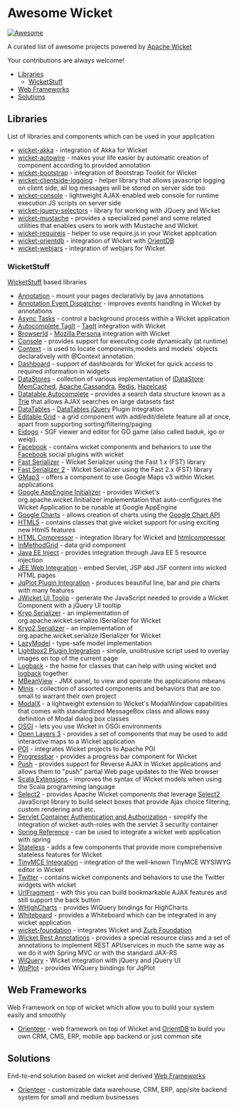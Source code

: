 # Awesome Wicket
[![Awesome](https://cdn.rawgit.com/sindresorhus/awesome/d7305f38d29fed78fa85652e3a63e154dd8e8829/media/badge.svg)](https://github.com/sindresorhus/awesome)

A curated list of awesome projects powered by [Apache Wicket](http://wicket.apache.org) 

Your contributions are always welcome!

- [Libraries](#libraries)
  - [WicketStuff](#wicketstuff)
- [Web Frameworks](#web-frameworks)
- [Solutions](#solutions)

## Libraries
List of libraries and components which can be used in your application

- [wicket-akka](https://github.com/l0rdn1kk0n/wicket-akka) - integration of Akka for Wicket
- [wicket-autowire](https://github.com/wicket-acc/wicket-autowire) - makes your life easier by automatic creation of component according to provided annotation
- [wicket-bootstrap](https://github.com/l0rdn1kk0n/wicket-bootstrap) - integration of Bootstrap Toolkit for Wicket
- [wicket-clientside-logging](https://github.com/l0rdn1kk0n/wicket-clientside-logging) - helper library that allows javascript logging on client side, all log messages will be stored on server side too
- [wicket-console](https://github.com/PhantomYdn/wicket-console) - lightweight AJAX-enabled web console for runtime execution JS scripts on server side
- [wicket-jquery-selectors](https://github.com/l0rdn1kk0n/wicket-jquery-selectors) - library for working with JQuery and Wicket
- [wicket-mustache](https://github.com/l0rdn1kk0n/wicket-mustache) - provides a specialized panel and some related utilities that enables users to work with Mustache and Wicket
- [wicket-requirejs](https://github.com/l0rdn1kk0n/wicket-requirejs) - helper to use require.js in your Wicket application
- [wicket-orientdb](https://github.com/OrienteerDW/wicket-orientdb) - integration of Wicket with [OrientDB](http://orientdb.com/)
- [wicket-webjars](https://github.com/l0rdn1kk0n/wicket-webjars) - integration of webjars for Wicket

### WicketStuff
[WicketStuff](https://github.com/wicketstuff/core) based libraries

- [Annotation](https://github.com/wicketstuff/core/wiki/Annotation) - mount your pages declarativly by java annotations
- [Annotation Event Dispatcher](https://github.com/wicketstuff/core/tree/master/annotationeventdispatcher-parent) - improves events handling in Wicket by annotations
- [Async Tasks](https://github.com/wicketstuff/core/wiki/Async-tasks) -  control a background process within a Wicket application
- [Autocomplete TagIt](https://github.com/wicketstuff/core/wiki/Autocomplete-TagIt) - [TagIt](http://aehlke.github.com/tag-it/) integration with Wicket
- [BrowserId](https://github.com/wicketstuff/core/wiki/BrowserId) - [Mozilla Persona](https://login.persona.org/) integration with Wicket
- [Console](https://github.com/wicketstuff/core/wiki/Console) - provides support for executing code dynamically (at runtime)
- [Context](https://github.com/wicketstuff/core/wiki/Context) - is used to locate components,models and models' objects declaratively with @Context annotation.
- [Dashboard](https://github.com/wicketstuff/core/tree/master/dashboard-parent) - support of dashboards for Wicket for quick access to required information in widgets
- [DataStores](https://github.com/wicketstuff/core/wiki/DataStores) - collection of various implementation of [IDataStore](https://github.com/apache/wicket/blob/master/wicket-core/src/main/java/org/apache/wicket/pageStore/IDataStore.java): [MemCached](http://memcached.org/), [Apache Cassandra](http://cassandra.apache.org/), [Redis](http://redis.io/), [Hazelcast](http://www.hazelcast.com/)
- [Datatable Autocomplete](https://github.com/wicketstuff/core/wiki/Datatable-Autocomplete) - provides a search data structure known as a [Trie](http://en.wikipedia.org/wiki/Trie) that allows AJAX searches on large datasets fast
- [DataTables](https://github.com/wicketstuff/core/wiki/DataTables) - [DataTables jQuery](http://www.datatables.net/) Plugin Integration
- [Editable Grid](https://github.com/wicketstuff/core/wiki/Editable-Grid) - a grid component with add/edit/delete feature all at once, apart from supporting sorting/filtering/paging
- [Eidogo](https://github.com/wicketstuff/core/wiki/Eidogo) - SGF viewer and editor for GO game (also called baduk, igo or weiqi). 
- [Facebook](https://github.com/wicketstuff/core/wiki/Facebook) - contains wicket components and behaviors to use the [Facebook](https://facebook.com) social plugins with wicket
- [Fast Serializer](https://github.com/wicketstuff/core/wiki/FastSerializer) - Wicket Serializer using the Fast 1.x (FST) library
- [Fast Serializer 2](https://github.com/wicketstuff/core/wiki/FastSerializer2) - Wicket Serializer using the Fast 2.x (FST) library
- [GMap3](https://github.com/wicketstuff/core/wiki/Gmap3) - offers a component to use Google Maps v3 within Wicket applications
- [Google AppEngine Initializer](https://github.com/wicketstuff/core/wiki/Google-AppEngine-Initializer) - provides Wicket's org.apache.wicket.IInitializer implementation that auto-configures the Wicket Application to be runable at Google AppEngine
- [Google Charts](https://github.com/wicketstuff/core/wiki/GoogleCharts) - allows creation of charts using the [Google Chart API](https://developers.google.com/chart/)
- [HTML5](https://github.com/wicketstuff/core/wiki/Html5) - contains classes that give wicket support for using exciting new Html5 features
- [HTML Compressor](https://github.com/wicketstuff/core/wiki/Htmlcompressor) - integration library for Wicket and [htmlcompressor](http://code.google.com/p/htmlcompressor)
- [InMethodGrid](https://github.com/wicketstuff/core/wiki/InMethodGrid) - data grid component
- [Java EE Inject](https://github.com/wicketstuff/core/wiki/Java-EE-Inject) - provides integration through Java EE 5 resource injection
- [JEE Web Integration](https://github.com/wicketstuff/core/wiki/JEE-Web-Integration) - embed Servlet, JSP abd JSF content into wicked HTML pages
- [JqPlot Plugin Integration](https://github.com/wicketstuff/core/wiki/JqPlot-Plugin-Integration) - produces beautiful line, bar and pie charts with many features
- [JWicket UI Toolip](https://github.com/wicketstuff/core/wiki/jWicket-UI-Tooltip) - generate the JavaScript needed to provide a Wicket Component with a jQuery UI tooltip
- [Kryo Serializer](https://github.com/wicketstuff/core/wiki/Kryo-Serializer) - an implementation of org.apache.wicket.serialize.ISerializer for Wicket
- [Kryo2 Serializer](https://github.com/wicketstuff/core/tree/master/serializer-kryo2) - an implementation of org.apache.wicket.serialize.ISerializer for Wicket
- [LazyModel](https://github.com/wicketstuff/core/wiki/LazyModel) - type-safe model implementation
- [Lightbox2 Plugin Integration](https://github.com/wicketstuff/core/wiki/Lightbox2-Plugin-Integration) - simple, unobtrusive script used to overlay images on top of the current page
- [Logback](https://github.com/wicketstuff/core/wiki/Logback) - the home for classes that can help with using wicket and [logback](http://logback.qos.ch/) together
- [MBeanView](https://github.com/wicketstuff/core/wiki/MBeanView) - JMX panel, to view and operate the applications mbeans
- [Minis](https://github.com/wicketstuff/core/wiki/Minis) - collection of assorted components and behaviors that are too small to warrant their own project
- [ModalX](https://github.com/wicketstuff/core/wiki/ModalX) - a lightweight extension to Wicket's ModalWindow capabilities that comes with standardized MessageBox class and allows easy definition of Modal dialog box classes
- [OSGI](https://github.com/wicketstuff/core/wiki/Osgi) - lets you use Wicket in OSGi environments
- [Open Layers 3](https://github.com/wicketstuff/core/tree/master/openlayers3-parent) - provides a set of components that may be used to add interactive maps to a Wicket application
- [POI](https://github.com/wicketstuff/core/wiki/POI) - integrates Wicket projects to Apache POI
- [Progressbar](https://github.com/wicketstuff/core/wiki/Progressbar) - provides a progress bar component for Wicket
- [Push](https://github.com/wicketstuff/core/wiki/Push) - provides support for Reverse AJAX in Wicket applications and allows them to "push" partial Web page updates to the Web browser
- [Scala Extensions](https://github.com/wicketstuff/core/wiki/ScalaExtensions) - improves the syntax of Wicket models when using the Scala programming language
- [Select2](https://github.com/wicketstuff/core/tree/master/select2-parent) - provides Apache Wicket components that leverage [Select2](http://ivaynberg.github.com/select2) JavaScript library to build select boxes that provide Ajax choice filtering, custom rendering and etc.
- [Servlet Container Authentication and Authorization](https://github.com/wicketstuff/core/wiki/Servlet-Container-Authentication-and-Authorization) - simplify the integration of wicket-auth-roles with the servlet 3 security container
- [Spring Reference](https://github.com/wicketstuff/core/wiki/SpringReference) - can be used to integrate a wicket web application with spring
- [Stateless](https://github.com/wicketstuff/core/tree/master/stateless-parent) - adds a few components that provide more comprehensive stateless features for Wicket
- [TinyMCE Integration](https://github.com/wicketstuff/core/wiki/TinyMCE-Integration) - integration of the well-known TinyMCE WYSIWYG editor in Wicket
- [Twitter](https://github.com/wicketstuff/core/wiki/Twitter) - contains wicket components and behaviors to use the Twitter widgets with wicket
- [UrlFragment](https://github.com/wicketstuff/core/tree/master/urlfragment-parent) - with this you can build bookmarkable AJAX features and still support the back button
- [WHighCharts](https://github.com/wicketstuff/wiquery-highcharts) - provides WiQuery bindings for HighCharts
- [Whiteboard](https://github.com/wicketstuff/core/wiki/Whiteboard) - provides a Whiteboard which can be integrated in any wicket application
- [wicket-foundation](https://github.com/wicketstuff/core/tree/master/wicket-foundation) - integrates Wicket and [Zurb Foundation](http://foundation.zurb.com/)
- [Wicket Rest Annotations](https://github.com/wicketstuff/core/tree/master/wicketstuff-restannotations-parent) - provides a special resource class and a set of annotations to implement REST API/services in much the same way as we do it with Spring MVC or with the standard JAX-RS
- [WiQuery](https://github.com/wicketstuff/wiquery) - Wicket integration with jQuery and jQuery UI
- [WqPlot](https://github.com/wicketstuff/wiquery-jqplot) - provides WiQuery bindings for JqPlot

## Web Frameworks
Web Framework on top of wicket which allow you to build your system easily and smoothly

- [Orienteer](https://github.com/OrienteerDW/Orienteer) - web framework on top of Wicket and [OrientDB](http://orientdb.com/) to build you own CRM, CMS, ERP, mobile app backend or just common site

## Solutions
End-to-end solution based on wicket and derived [Web Frameworks](#web-frameworks)

- [Orienteer](https://github.com/OrienteerDW/Orienteer) - customizable data warehouse, CRM, ERP, app/site backend system for small and medium businesses
